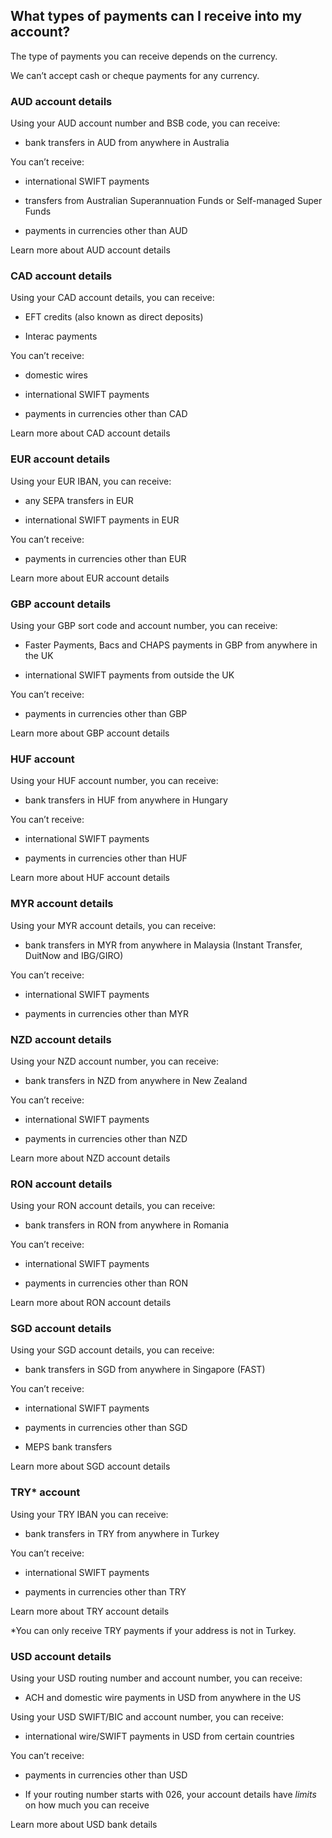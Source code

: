## What types of payments can I receive into my account?  
The type of payments you can receive depends on the currency. 

We can’t accept cash or cheque payments for any currency. 

### AUD account details

Using your AUD account number and BSB code, you can receive:

  * bank transfers in AUD from anywhere in Australia




You can’t receive:

  * international SWIFT payments

  * transfers from Australian Superannuation Funds or Self-managed Super Funds

  * payments in currencies other than AUD




Learn more about AUD account details

### CAD account details

Using your CAD account details, you can receive:

  * EFT credits (also known as direct deposits)

  * Interac payments




You can’t receive:

  * domestic wires

  * international SWIFT payments

  * payments in currencies other than CAD




Learn more about CAD account details

### EUR account details

Using your EUR IBAN, you can receive:

  * any SEPA transfers in EUR

  * international SWIFT payments in EUR




You can’t receive:

  * payments in currencies other than EUR




Learn more about EUR account details

### GBP account details

Using your GBP sort code and account number, you can receive:

  * Faster Payments, Bacs and CHAPS payments in GBP from anywhere in the UK

  * international SWIFT payments from outside the UK




You can’t receive:

  * payments in currencies other than GBP




Learn more about GBP account details

### HUF account

Using your HUF account number, you can receive:

  * bank transfers in HUF from anywhere in Hungary




You can’t receive:

  * international SWIFT payments

  * payments in currencies other than HUF




Learn more about HUF account details

### MYR account details

Using your MYR account details, you can receive:

  * bank transfers in MYR from anywhere in Malaysia (Instant Transfer, DuitNow and IBG/GIRO)




You can’t receive:

  * international SWIFT payments

  * payments in currencies other than MYR




### NZD account details

Using your NZD account number, you can receive:

  * bank transfers in NZD from anywhere in New Zealand




You can’t receive:

  * international SWIFT payments

  * payments in currencies other than NZD




Learn more about NZD account details

### RON account details

Using your RON account details, you can receive:

  * bank transfers in RON from anywhere in Romania




You can’t receive:

  * international SWIFT payments

  * payments in currencies other than RON




Learn more about RON account details

### SGD account details

Using your SGD account details, you can receive:

  * bank transfers in SGD from anywhere in Singapore (FAST)




You can’t receive:

  * international SWIFT payments

  * payments in currencies other than SGD

  * MEPS bank transfers




Learn more about SGD account details

### TRY* account

Using your TRY IBAN you can receive: 

  * bank transfers in TRY from anywhere in Turkey 




You can’t receive: 

  * international SWIFT payments

  * payments in currencies other than TRY




Learn more about TRY account details

*You can only receive TRY payments if your address is not in Turkey.

### USD account details

Using your USD routing number and account number, you can receive:

  * ACH and domestic wire payments in USD from anywhere in the US




Using your USD SWIFT/BIC and account number, you can receive:

  * international wire/SWIFT payments in USD from certain countries




You can’t receive:

  * payments in currencies other than USD

  * If your routing number starts with 026, your account details have _limits_ on how much you can receive




Learn more about USD bank details